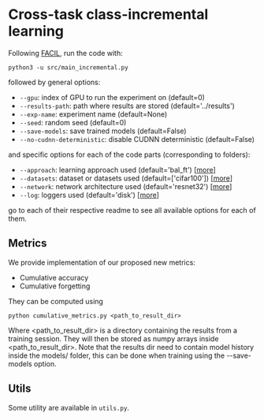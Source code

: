 # Cross-task class-incremental learning
Following [FACIL](https://github.com/mmasana/FACIL), run the code with:
```
python3 -u src/main_incremental.py
```
followed by general options:

* `--gpu`: index of GPU to run the experiment on (default=0)
* `--results-path`: path where results are stored (default='../results')
* `--exp-name`: experiment name (default=None)
* `--seed`: random seed (default=0)
* `--save-models`: save trained models (default=False)
* `--no-cudnn-deterministic`: disable CUDNN deterministic (default=False)

and specific options for each of the code parts (corresponding to folders):
  
* `--approach`: learning approach used (default='bal_ft') [[more](approach/README.md)]
* `--datasets`: dataset or datasets used (default=['cifar100']) [[more](datasets/README.md)]
* `--network`: network architecture used (default='resnet32') [[more](networks/README.md)]
* `--log`: loggers used (default='disk') [[more](loggers/README.md)]

go to each of their respective readme to see all available options for each of them.

## Metrics
We provide implementation of our proposed new metrics:

* Cumulative accuracy
* Cumulative forgetting

They can be computed using

```
python cumulative_metrics.py <path_to_result_dir>
```

Where <path_to_result_dir> is a directory containing the results from a training session. They will then be stored as numpy arrays inside <path_to_result_dir>. Note that the results dir need to contain model history inside the models/ folder, this can be done when training using the --save-models option.


## Utils
Some utility are available in `utils.py`.
